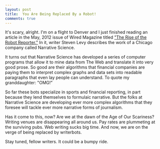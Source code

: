 ```yaml
---
layout: post
title: 	You Are Being Replaced By a Robot!
comments: true
---
```


It's scary, alright. I'm on a flight to Denver and I just finished reading an article in the May, 2012 issue of Wired Magazine titled ["The Rise of the Robot Reporter."](http://www.wired.com/gadgetlab/2012/04/can-an-algorithm-write-a-better-news-story-than-a-human-reporter/) In it, writer Steven Levy describes the work of a Chicago company called Narrative Science. 

<!--more-->

It turns out that Narrative Science has developed a series of computer programs that allow it to mine data from The Web and translate it into very good prose. So good are their algorithms that financial companies are paying them to interpret complex graphs and data sets into readable paragraphs that even lay people can understand. To quote my granddaughter: "OMG!"

So far these bots specialize in sports and financial reporting, in part because they lend themselves to formulaic narrative. But the folks at Narrative Science are developing ever more complex algorithms that they foresee will tackle ever more narrative forms of journalism. 

Has it come to this, now? Are we at the dawn of the Age of Our Scariness? Writing venues are disappearing all around us. Pay rates are plummeting at the surviving pubs. Web writing sucks big time. And now, we are on the verge of being replaced by writerbots. 

Stay tuned, fellow writers. It could be a bumpy ride. 